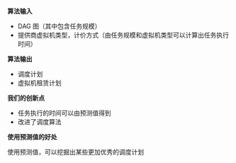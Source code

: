 **算法输入**

* DAG 图（其中包含任务规模）
* 提供商虚拟机类型，计价方式（由任务规模和虚拟机类型可以计算出任务执行时间）

**算法输出**

* 调度计划
* 虚拟机租赁计划

**我们的创新点**

* 任务执行的时间可以由预测值得到
* 改进了调度算法

**使用预测值的好处**

使用预测值，可以挖掘出某些更加优秀的调度计划